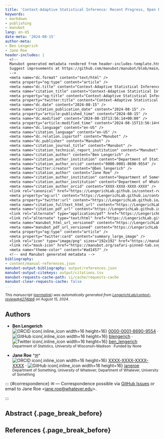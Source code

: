 ```yaml
---
title: 'Context-Adaptive Statistical Inference: Recent Progress, Open Problems, and Opportunities for Foundation Models'
keywords:
- markdown
- publishing
- manubot
lang: en-US
date-meta: '2024-08-15'
author-meta:
- Ben Lengerich
- Jane Roe
header-includes: |
  <!--
  Manubot generated metadata rendered from header-includes-template.html.
  Suggest improvements at https://github.com/manubot/manubot/blob/main/manubot/process/header-includes-template.html
  -->
  <meta name="dc.format" content="text/html" />
  <meta property="og:type" content="article" />
  <meta name="dc.title" content="Context-Adaptive Statistical Inference: Recent Progress, Open Problems, and Opportunities for Foundation Models" />
  <meta name="citation_title" content="Context-Adaptive Statistical Inference: Recent Progress, Open Problems, and Opportunities for Foundation Models" />
  <meta property="og:title" content="Context-Adaptive Statistical Inference: Recent Progress, Open Problems, and Opportunities for Foundation Models" />
  <meta property="twitter:title" content="Context-Adaptive Statistical Inference: Recent Progress, Open Problems, and Opportunities for Foundation Models" />
  <meta name="dc.date" content="2024-08-15" />
  <meta name="citation_publication_date" content="2024-08-15" />
  <meta property="article:published_time" content="2024-08-15" />
  <meta name="dc.modified" content="2024-08-15T13:56:14+00:00" />
  <meta property="article:modified_time" content="2024-08-15T13:56:14+00:00" />
  <meta name="dc.language" content="en-US" />
  <meta name="citation_language" content="en-US" />
  <meta name="dc.relation.ispartof" content="Manubot" />
  <meta name="dc.publisher" content="Manubot" />
  <meta name="citation_journal_title" content="Manubot" />
  <meta name="citation_technical_report_institution" content="Manubot" />
  <meta name="citation_author" content="Ben Lengerich" />
  <meta name="citation_author_institution" content="Department of Statistics, University of Wisconsin-Madison" />
  <meta name="citation_author_orcid" content="0000-0001-8690-9554" />
  <meta name="twitter:creator" content="@ben_lengerich" />
  <meta name="citation_author" content="Jane Roe" />
  <meta name="citation_author_institution" content="Department of Something, University of Whatever" />
  <meta name="citation_author_institution" content="Department of Whatever, University of Something" />
  <meta name="citation_author_orcid" content="XXXX-XXXX-XXXX-XXXX" />
  <link rel="canonical" href="https://LengerichLab.github.io/context-review/" />
  <meta property="og:url" content="https://LengerichLab.github.io/context-review/" />
  <meta property="twitter:url" content="https://LengerichLab.github.io/context-review/" />
  <meta name="citation_fulltext_html_url" content="https://LengerichLab.github.io/context-review/" />
  <meta name="citation_pdf_url" content="https://LengerichLab.github.io/context-review/manuscript.pdf" />
  <link rel="alternate" type="application/pdf" href="https://LengerichLab.github.io/context-review/manuscript.pdf" />
  <link rel="alternate" type="text/html" href="https://LengerichLab.github.io/context-review/v/4274bb67e4508d86607ae96d9cc1dc267161c995/" />
  <meta name="manubot_html_url_versioned" content="https://LengerichLab.github.io/context-review/v/4274bb67e4508d86607ae96d9cc1dc267161c995/" />
  <meta name="manubot_pdf_url_versioned" content="https://LengerichLab.github.io/context-review/v/4274bb67e4508d86607ae96d9cc1dc267161c995/manuscript.pdf" />
  <meta property="og:type" content="article" />
  <meta property="twitter:card" content="summary_large_image" />
  <link rel="icon" type="image/png" sizes="192x192" href="https://manubot.org/favicon-192x192.png" />
  <link rel="mask-icon" href="https://manubot.org/safari-pinned-tab.svg" color="#ad1457" />
  <meta name="theme-color" content="#ad1457" />
  <!-- end Manubot generated metadata -->
bibliography:
- content/manual-references.json
manubot-output-bibliography: output/references.json
manubot-output-citekeys: output/citations.tsv
manubot-requests-cache-path: ci/cache/requests-cache
manubot-clear-requests-cache: false
...
```







<small><em>
This manuscript
([permalink](https://LengerichLab.github.io/context-review/v/4274bb67e4508d86607ae96d9cc1dc267161c995/))
was automatically generated
from [LengerichLab/context-review@4274bb6](https://github.com/LengerichLab/context-review/tree/4274bb67e4508d86607ae96d9cc1dc267161c995)
on August 15, 2024.
</em></small>



## Authors



+ **Ben Lengerich**
  <br>
    ![ORCID icon](images/orcid.svg){.inline_icon width=16 height=16}
    [0000-0001-8690-9554](https://orcid.org/0000-0001-8690-9554)
    · ![GitHub icon](images/github.svg){.inline_icon width=16 height=16}
    [blengerich](https://github.com/blengerich)
    · ![Twitter icon](images/twitter.svg){.inline_icon width=16 height=16}
    [ben_lengerich](https://twitter.com/ben_lengerich)
    <br>
  <small>
     Department of Statistics, University of Wisconsin-Madison
     · Funded by None
  </small>

+ **Jane Roe**
  ^[✉](#correspondence)^<br>
    ![ORCID icon](images/orcid.svg){.inline_icon width=16 height=16}
    [XXXX-XXXX-XXXX-XXXX](https://orcid.org/XXXX-XXXX-XXXX-XXXX)
    · ![GitHub icon](images/github.svg){.inline_icon width=16 height=16}
    [janeroe](https://github.com/janeroe)
    <br>
  <small>
     Department of Something, University of Whatever; Department of Whatever, University of Something
  </small>


::: {#correspondence}
✉ — Correspondence possible via [GitHub Issues](https://github.com/LengerichLab/context-review/issues)
or email to
Jane Roe \<jane.roe@whatever.edu\>.


:::


## Abstract {.page_break_before}




## References {.page_break_before}

<!-- Explicitly insert bibliography here -->
<div id="refs"></div>

